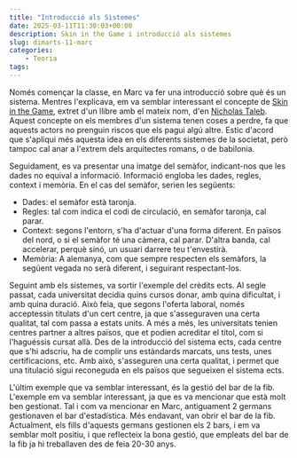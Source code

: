 ```yaml
---
title: "Introducció als Sistemes"
date: 2025-03-11T11:30:03+00:00
description: Skin in the Game i introducció als sistemes
slug: dimarts-11-marc
categories:
    - Teoria
tags:
---
```


Només començar la classe, en Marc va fer una introducció sobre què és un sistema. Mentres l'explicava, em va semblar interessant el concepte de [Skin in the Game](https://en.wikipedia.org/wiki/Skin_in_the_Game_(book)), extret d'un llibre amb el mateix nom, d'en [Nicholas Taleb](https://en.wikipedia.org/wiki/Nassim_Nicholas_Taleb). Aquest concepte on els membres d'un sistema tenen coses a perdre, fa que aquests actors no prenguin riscos que els pagui algú altre. Estic d'acord que s'apliqui més aquesta idea en els diferents sistemes de la societat, però tampoc cal anar a l'extrem dels arquitectes romans, o de babilonia.

Seguidament, es va presentar una imatge del semàfor, indicant-nos que les dades no equival a informació. Informació engloba les dades, regles, context i memòria. En el cas del semàfor, serien les següents:
- Dades: el semàfor està taronja.
- Regles: tal com indica el codi de circulació, en semàfor taronja, cal parar.
- Context: segons l'entorn, s'ha d'actuar d'una forma diferent. En països del nord, o si el semàfor té una càmera, cal parar. D'altra banda, cal accelerar, perquè sinó, un usuari darrere teu t'envestirà.
- Memòria: A alemanya, com que sempre respecten els semàfors, la següent vegada no serà diferent, i seguirant respectant-los.

Seguint amb els sistemes, va sortir l'exemple del crèdits ects. Al segle passat, cada universitat decidia quins cursos donar, amb quina dificultat, i amb quina duració. Això feia, que segons l'oferta laboral, només acceptessin titulats d'un cert centre, ja que s'asseguraven una certa qualitat, tal com passa a estats units. A més a més, les universitats tenien centres partner a altres països, que et podien acreditar el títol, com si l'haguéssis cursat allà. Des de la introducció del sistema ects, cada centre que s'hi adscriu, ha de complir uns estàndards marcats, uns tests, unes certificacions, etc. Amb això, s'asseguren una certa qualitat, i permet que una titulació sigui reconeguda en els països que segueixen el sistema ects.

L'últim exemple que va semblar interessant, és la gestió del bar de la fib. L'exemple em va semblar interessant, ja que es va mencionar que està molt ben gestionat. Tal i com va mencionar en Marc, antiguament 2 germans gestionaven el bar d'estadística. Més endavant, van obrir el bar de la fib. Actualment, els fills d'aquests germans gestionen els 2 bars, i em va semblar molt positiu, i que reflecteix la bona gestió, que empleats del bar de la fib ja hi treballaven des de feia 20-30 anys.